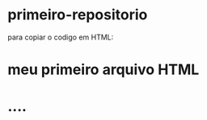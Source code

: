 # primeiro-repositorio

para copiar o codigo em HTML:
<html>
  <h1> meu primeiro arquivo HTML<h1>
<html>
....
